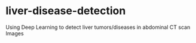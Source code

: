 # liver-disease-detection
Using Deep Learning to detect liver tumors/diseases in abdominal CT scan Images 
